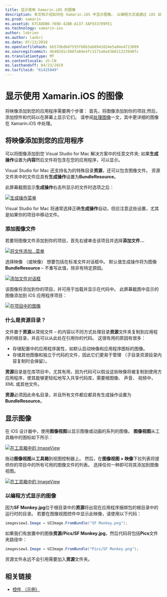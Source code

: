 ```yaml
---
title: 显示使用 Xamarin.iOS 的图像
description: 本文档介绍如何在 Xamarin.iOS 中显示图像。 以编程方式或通过 iOS 设计器，它介绍了添加到应用程序的映像。
ms.prod: xamarin
ms.assetid: 67CA8DB6-769D-42BB-A137-3AF933789FE1
ms.technology: xamarin-ios
author: lobrien
ms.author: laobri
ms.date: 07/13/2018
ms.openlocfilehash: bb57dbdb87555fb0b3ab8941024e5a84e4723099
ms.sourcegitcommit: 4b402d1c508fa84e4fc3171a6e43b811323948fc
ms.translationtype: MT
ms.contentlocale: zh-CN
ms.lasthandoff: 04/23/2019
ms.locfileid: "61425049"
---
```

# <a name="displaying-images-with-xamarinios"></a>显示使用 Xamarin.iOS 的图像

将映像添加到您的应用程序需要两个步骤： 首先，将图像添加到你的项目;然后，添加控件和代码以在屏幕上显示它们。 请参阅[处理图像](~/ios/app-fundamentals/images-icons/index.md)一文，其中更详细的图像在 Xamarin.iOS 中处理。

## <a name="adding-images-to-your-app"></a>将映像添加到您的应用程序

可以将图像添加到您 Visual Studio for Mac 解决方案中的任意文件夹; 如果**生成操作**设置为**内容**然后文件将包含在您的应用程序，可以显示。

Visual Studio for Mac 还支持名为的特殊目录**资源**，还可以包含图像文件。 资源文件夹中的文件应具有**生成操作**设置为**BundleResource**。

此屏幕截图显示**生成操作**右击所显示的文件时选项之后：

 [![](image-images/image30a.png "生成操作菜单")](image-images/image30a.png#lightbox)

Visual Studio for Mac 将通常选择正确**生成操作**自动，但应注意这些设置，尤其是如果你的项目中移动文件。

### <a name="adding-an-image-file"></a>添加图像文件

若要将图像文件添加到你的项目，首先右键单击该项目并选择**添加文件...**

 [![](image-images/image31a.png "将文件添加...菜单")](image-images/image31a.png#lightbox)

选择映像 （或映像） 想要包括在标准文件对话框中。 默认值生成操作将为图像**BundleResource** – 不重写此值，除非有特定原因。

 [![](image-images/image32a.png "添加文件对话框")](image-images/image32a.png#lightbox)

该图像将添加到你的项目，并可用于加载并显示在代码中。 此屏幕截图中显示的图像添加到 iOS 应用程序项目：

 [![](image-images/image33a.png "在项目中的图像")](image-images/image33a.png#lightbox)

### <a name="what-is-the-resources-directory"></a>什么是资源目录？

文件置于**资源**从常规文件 – 的内容以不同方式处理目录**资源**文件夹复制到应用程序的根目录，并且可以从此处在引用你的代码。 这很有用的原因有很多：

-  存储配置中的应用程序属性，如默认启动映像和应用程序图标的图像。
-  存储其他图像和独立于代码的文件，因此它们更易于管理 （子目录资源目录内容复制时会保留）。


**资源**目录是在库项目中，尤其有用，因为代码可以假设这些映像将被复制到使用方应用程序，使其能够更轻松地写入共享代码库，需要根图像、 声音、 视频中，XML 或其他文件。

**资源**必须因此命名目录，并且所有文件都应都具有生成操作设置为**BundleResource**。

## <a name="displaying-the-image"></a>显示图像

在 iOS 设计器中，使用**图像视图**以显示图像或动画的系列的图像。 **图像视图**从工具箱中的图标如下所示：

 [![](image-images/image35a.png "在工具箱中的 ImageView")](image-images/image35.png#lightbox)

拖动**图像视图**从**工具箱**到视图控制器上。 然后，在**图像视图 > 映像**下拉列表将提供你的项目中的所有可用的图像文件的列表。 选择任何一种即可将其添加到图像视图。

 [![](image-images/image36a.png "在工具箱中的 ImageView")](image-images/image36.png#lightbox)

### <a name="displaying-the-image-programmatically"></a>以编程方式显示的图像

因为**SF Monkey.jpg**位于根目录中的**资源**将出现在应用程序捆绑包的根目录中的运行时的目录。 若要在图像视图控件中显示此映像，请使用以下代码：

```csharp
imageview1.Image = UIImage.FromBundle("SF Monkey.png");
```

如果我们有放置中的图像**资源/Pics/SF Monkey.jpg**，然后代码将包括**Pics**文件夹路径中：

```csharp
imageview1.Image = UIImage.FromBundle("Pics/SF Monkey.png");
```

资源文件永远不会引用需要加入**资源**文件夹。

## <a name="related-links"></a>相关链接

- [控件 （示例）](https://developer.xamarin.com/samples/Controls/)
